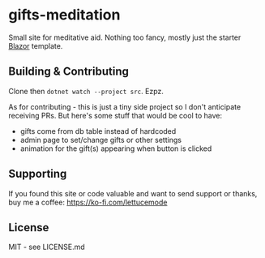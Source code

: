 # gifts-meditation
Small site for meditative aid. Nothing too fancy, mostly just the starter [Blazor](https://learn.microsoft.com/en-us/aspnet/core/blazor/tutorials/?view=aspnetcore-7.0) template.

## Building & Contributing

Clone then `dotnet watch --project src`. Ezpz.

As for contributing - this is just a tiny side project so I don't anticipate receiving PRs. But here's some stuff that would be cool to have:
- gifts come from db table instead of hardcoded
- admin page to set/change gifts or other settings
- animation for the gift(s) appearing when button is clicked

## Supporting

If you found this site or code valuable and want to send support or thanks, buy me a coffee: https://ko-fi.com/lettucemode

## License

MIT - see LICENSE.md
